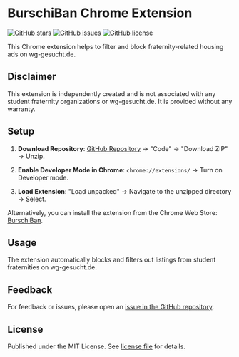 # BurschiBan Chrome Extension

[![GitHub stars](https://img.shields.io/github/stars/johanneslo1/burschiban-chrome-extension)](https://github.com/johanneslo1/burschiban-chrome-extension/stargazers)
[![GitHub issues](https://img.shields.io/github/issues/johanneslo1/burschiban-chrome-extension)](https://github.com/johanneslo1/burschiban-chrome-extension/issues)
[![GitHub license](https://img.shields.io/github/license/johanneslo1/burschiban-chrome-extension)](https://github.com/johanneslo1/burschiban-chrome-extension/blob/main/LICENSE)

This Chrome extension helps to filter and block fraternity-related housing ads on wg-gesucht.de.

## Disclaimer

This extension is independently created and is not associated with any student fraternity organizations or wg-gesucht.de. It is provided without any warranty.

## Setup

1. **Download Repository**: [GitHub Repository](https://github.com/johanneslo1/burschiban-chrome-extension) → "Code" → "Download ZIP" → Unzip.

2. **Enable Developer Mode in Chrome**: `chrome://extensions/` → Turn on Developer mode.

3. **Load Extension**: "Load unpacked" → Navigate to the unzipped directory → Select.

Alternatively, you can install the extension from the Chrome Web Store: [BurschiBan](https://chromewebstore.google.com/detail/burschiban/abcdefg1234567890?hl=de).

## Usage

The extension automatically blocks and filters out listings from student fraternities on wg-gesucht.de.

## Feedback

For feedback or issues, please open an [issue in the GitHub repository](https://github.com/johanneslo1/burschiban-chrome-extension/issues).

## License

Published under the MIT License. See [license file](https://github.com/johanneslo1/burschiban-chrome-extension/blob/main/LICENSE) for details.
